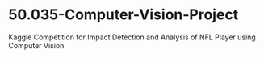 # 50.035-Computer-Vision-Project
Kaggle Competition for Impact Detection and Analysis of NFL Player using Computer Vision
